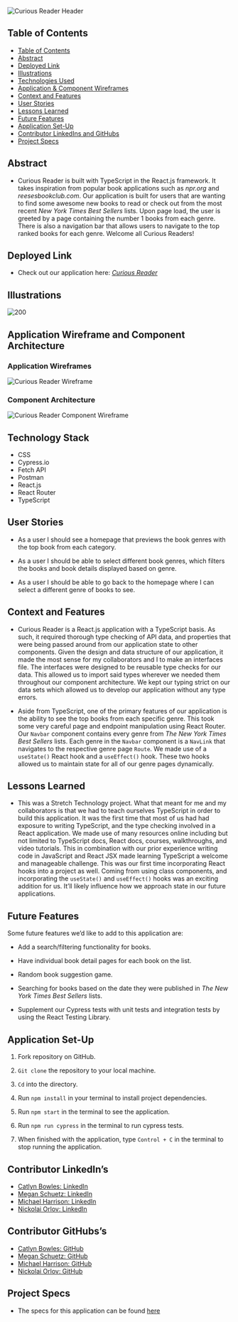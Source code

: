 ![Curious Reader Header](https://user-images.githubusercontent.com/95496577/182222723-980e7e6e-dee9-4a20-8dd9-ebee9dc6c0bb.png)

## Table of Contents

- [Table of Contents](#table-of-contents)
- [Abstract](#abstract)
- [Deployed Link](#deployed-link])
- [Illustrations](#illustrations)
- [Technologies Used](#technologies-used)
- [Application & Component Wireframes](#application-and-component-wireframes)
- [Context and Features](#context-and-features)
- [User Stories](#user-stories)
- [Lessons Learned](#lessons-learned)
- [Future Features](#future-features)
- [Application Set-Up](#application-set-up)
- [Contributor LinkedIns and GitHubs](#contributor-linkedin-and-github)
- [Project Specs](#project-specs)

## Abstract

- Curious Reader is built with TypeScript in the React.js framework. It takes inspiration from popular book applications such as _npr.org_ and _reesesbookclub.com_. Our application is built for users that are wanting to find some awesome new books to read or check out from the most recent _New York Times Best Sellers_ lists. Upon page load, the user is greeted by a page containing the number 1 books from each genre. There is also a navigation bar that allows users to navigate to the top ranked books for each genre. Welcome all Curious Readers! 

## Deployed Link

- Check out our application here: [_Curious Reader_](https://curious-reader.vercel.app/) 

## Illustrations

![200](https://user-images.githubusercontent.com/98493391/182264909-a62c2156-6bd4-4378-bc95-ee81598e98c7.gif)

## Application Wireframe and Component Architecture

### Application Wireframes

![Curious Reader Wireframe](https://user-images.githubusercontent.com/95496577/181833601-0fab9089-edde-493d-a01a-3c8ebe30d9e9.png) 

### Component Architecture

![Curious Reader Component Wireframe](https://user-images.githubusercontent.com/95496577/181833596-9272083a-7b94-4cf4-871c-7c801fc6e87e.png) 

## Technology Stack

- CSS
- Cypress.io
- Fetch API
- Postman
- React.js
- React Router
- TypeScript

## User Stories

- As a user I should see a homepage that previews the book genres with the top book from each category. 

- As a user I should be able to select different book genres, which filters the books and book details displayed based on genre. 

- As a user I should be able to go back to the homepage where I can select a different genre of books to see. 

## Context and Features

- Curious Reader is a React.js application with a TypeScript basis. As such, it required thorough type checking of API data, and properties that were being passed around from our application state to other components. Given the design and data structure of our application, it made the most sense for my collaborators and I to make an interfaces file. The interfaces were designed to be reusable type checks for our data. This allowed us to import said types wherever we needed them throughout our component architecture. We kept our typing strict on our data sets which allowed us to develop our application without any type errors. 

- Aside from TypeScript, one of the primary features of our application is the ability to see the top books from each specific genre. This took some very careful page and endpoint manipulation using React Router. Our `Navbar` component contains every genre from _The New York Times Best Sellers_ lists. Each genre in the `Navbar` component is a `NavLink` that navigates to the respective genre page `Route`. We made use of a `useState()` React hook and a `useEffect()` hook. These two hooks allowed us to maintain state for all of our genre pages dynamically. 

## Lessons Learned

- This was a Stretch Technology project. What that meant for me and my collaborators is that we had to teach ourselves TypeScript in order to build this application. It was the first time that most of us had had exposure to writing TypeScript, and the type checking involved in a React application. We made use of many resources online including but not limited to TypeScript docs, React docs, courses, walkthroughs, and video tutorials. This in combination with our prior experience writing code in JavaScript and React JSX made learning TypeScript a welcome and manageable challenge. This was our first time incorporating React hooks into a project as well. Coming from using class components, and incorporating the `useState()` and `useEffect()` hooks was an exciting addition for us. It’ll likely influence how we approach state in our future applications. 

## Future Features

Some future features we’d like to add to this application are:

- Add a search/filtering functionality for books.

- Have individual book detail pages for each book on the list.

- Random book suggestion game. 

- Searching for books based on the date they were published in _The New York Times Best Sellers_ lists.

- Supplement our Cypress tests with unit tests and integration tests by using the React Testing Library.

## Application Set-Up

1. Fork repository on GitHub.

2. `Git clone` the repository to your local machine.

4. `Cd` into the directory.

5. Run `npm install` in your terminal to install project dependencies.

6. Run `npm start` in the terminal to see the application. 

7. Run `npm run cypress` in the terminal  to run cypress tests. 

8. When finished with the application, type `Control + C` in the terminal to stop running the application. 

## Contributor LinkedIn’s

- [Catlyn Bowles: LinkedIn](https://www.linkedin.com/in/catlyn-bowles/)      
- [Megan Schuetz: LinkedIn](https://www.linkedin.com/in/megan-schuetz/)     
- [Michael Harrison: LinkedIn](https://www.linkedin.com/in/michael-j-harrison57/)    
- [Nickolai Orlov: LinkedIn](https://www.linkedin.com/in/nickolaio/)     

## Contributor GitHubs’s

- [Catlyn Bowles: GitHub](https://github.com/catlynbowles)       
- [Megan Schuetz: GitHub](https://github.com/megschuetz)       
- [Michael Harrison: GitHub](https://github.com/mikeharrison57)     
- [Nickolai Orlov: GitHub](https://github.com/orlov-n)      

## Project Specs

- The specs for this application can be found 
[here](https://frontend.turing.edu/projects/module-3/stretch.html)
